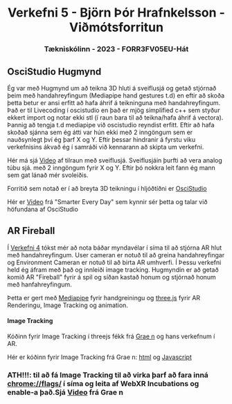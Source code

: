 <div align="center">
  <h1>Verkefni 5 - Björn Þór Hrafnkelsson - Viðmótsforritun</h1>
</div>
<div align="center">
   <h3>Tækniskólinn - 2023 -  FORR3FV05EU-Hát</h3>
</div>



## OsciStudio Hugmynd
Ég var með Hugmynd um að teikna 3D hluti á sveiflusjá og getað stjórnað þeim með handahreyfingum (Mediapipe hand gestures t.d) en eftir að skoða þetta betur er ansi erfitt að hafa áhrif á teikninguna með handahreyfingum. Það er til Livecoding í oscistudio en það er mjög simplified c++ sem styður ekkert import og notar ekki stl (í raun bara til að teikna/hafa áhrif á vectora). Þannig að tengja t.d mediapipe við oscistudio reyndist erfitt. Eftir að hafa skoðað sjánna sem ég átti var hún ekki með 2 inngöngum sem er nauðsynlegt því ég þarf X og Y. Eftir þessar hindranir á fyrstu viku verkefnisins ákvað ég í samráði við kennarann að skipta um verkefni.

Hér má sjá [Video](https://youtu.be/JaiFbfYU-Lw) af tilraun með sveiflusjá. Sveiflusjáin þurfti að vera analog túbu sjá. með 2 inngöngum fyrir X og Y. Eftir þó nokkra leit fann ég mann sem gat lánað mér svoleiðis.

Forritið sem notað er í að breyta 3D teikningu í hljóðtíðni er [OsciStudio](https://oscilloscopemusic.com/software/oscistudio/)

Hér er [Video](https://www.youtube.com/watch?v=4gibcRfp4zA&t=510s) frá "Smarter Every Day" sem kynnir sér þetta og talar við höfundana af OsciStudio


## AR Fireball
Í [Verkefni 4](https://github.com/bjornthor21/verk4-vidmot/) tókst mér að nota báðar myndavélar í síma til að stjórna AR hlut með handahreyfingum. User cameran er notuð til að greina handahreyfingar og Environment Cameran er notuð til að birta AR umhverfi. Í Þessu verkefni held ég áfram með það og innleiði image tracking. Hugmyndin er að getað komið AR "Fireball" fyrir á spil og síðan kastað honum og stjórnað honum með hanfahreyfingum. 

Þetta er gert með [Mediapipe](https://developers.google.com/mediapipe/solutions/vision/gesture_recognizer) fyrir handgreiningu og [three.js](https://threejs.org/) fyrir AR Renderingu, Image Tracking og animation.

#### Image Tracking
Kóðinn fyrir Image Tracking í threejs fékk frá [Grae n](https://github.com/graemeniedermayer/ArExperiments) og hans verkefnum í AR.

Hér er kóðinn fyrir Image Tracking frá Grae n: [html](https://github.com/graemeniedermayer/ArExperiments/blob/main/html/webxrMarker.html) og [Javascript](https://github.com/graemeniedermayer/ArExperiments/blob/main/javascript/webxrMarker.js)

### ATH!!!: til að fá Image Tracking til að virka þarf að fara inná [chrome://flags/](chrome://flags/) í síma og leita af WebXR Incubations og enable-a það.Sjá [Video](https://youtu.be/9LwTDKWC9G0?si=YVLsu_JO_gTwyd21&t=77) frá Grae n 



